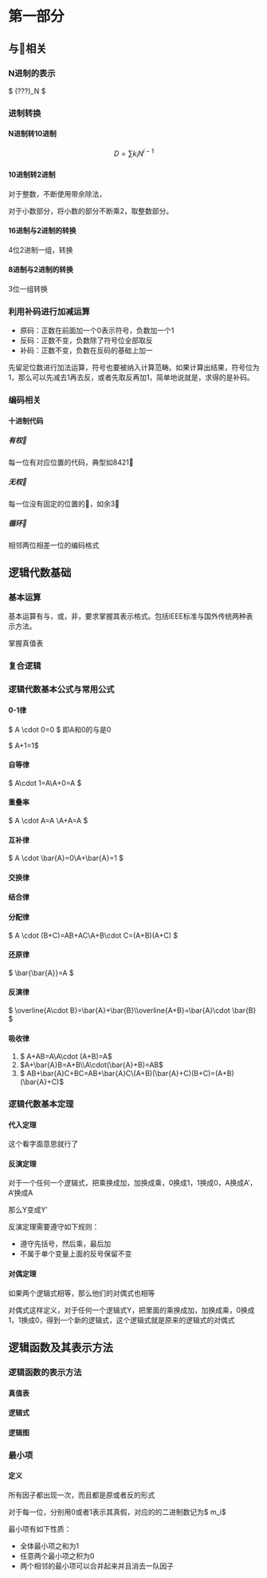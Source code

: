 # 第一部分

## 与🐎相关

### N进制的表示

$ (???)_N $

### 进制转换

#### N进制转10进制

$$
D=\sum k_i N^{i-1}
$$

#### 10进制转2进制

对于整数，不断使用带余除法，

对于小数部分，将小数的部分不断乘2，取整数部分。

#### 16进制与2进制的转换

4位2进制一组，转换

#### 8进制与2进制的转换

3位一组转换

### 利用补码进行加减运算

+ 原码：正数在前面加一个0表示符号，负数加一个1
+ 反码：正数不变，负数除了符号位全部取反
+ 补码：正数不变，负数在反码的基础上加一

先留足位数进行加法运算，符号也要被纳入计算范畴。如果计算出结果，符号位为1，那么可以先减去1再去反，或者先取反再加1，简单地说就是，求得的是补码。

### 编码相关

#### 十进制代码

##### 有权🐎

每一位有对应位置的代码，典型如8421🐎

##### 无权🐎

每一位没有固定的位置的🐎，如余3🐎

##### 循环🐎

相邻两位相差一位的编码格式

## 逻辑代数基础

### 基本运算

基本运算有与，或，非，要求掌握其表示格式。包括IEEE标准与国外传统两种表示方法。

掌握真值表

### 复合逻辑

### 逻辑代数基本公式与常用公式

#### 0-1律

$ A \cdot 0=0 $ 即A和0的与是0

$ A+1=1$ 

#### 自等律

$ A\cdot 1=A\\A+0=A $

#### 重叠率

$ A \cdot A=A \\A+A=A $

#### 互补律

$ A \cdot \bar{A}=0\\A+\bar{A}=1 $

#### 交换律

#### 结合律

#### 分配律

$ A \cdot (B+C)=AB+AC\\A+B\cdot C=(A+B)(A+C) $

#### 还原律

$ \bar{\bar{A}}=A $

#### 反演律

$ \overline{A\cdot B}=\bar{A}+\bar{B}\\\overline{A+B}=\bar{A}\cdot \bar{B} $

#### 吸收律

1. $ A+AB=A\\A\cdot (A+B)=A$
2. $A+\bar{A}B=A+B\\A\cdot(\bar{A}+B)=AB$
3. $ AB+\bar{A}C+BC=AB+\bar{A}C\\(A+B)(\bar{A}+C)(B+C)=(A+B)(\bar{A}+C)$

### 逻辑代数基本定理

#### 代入定理

这个看字面意思就行了

#### 反演定理

对于一个任何一个逻辑式，把乘换成加，加换成乘，0换成1，1换成0，A换成A’，A‘换成A

那么Y变成Y’

反演定理需要遵守如下规则：

+ 遵守先括号，然后乘，最后加
+ 不属于单个变量上面的反号保留不变

#### 对偶定理

如果两个逻辑式相等，那么他们的对偶式也相等

对偶式这样定义，对于任何一个逻辑式Y，把里面的乘换成加，加换成乘，0换成1，1换成0，得到一个新的逻辑式，这个逻辑式就是原来的逻辑式的对偶式

## 逻辑函数及其表示方法

### 逻辑函数的表示方法

#### 真值表

#### 逻辑式

#### 逻辑图

### 最小项

#### 定义

所有因子都出现一次，而且都是原或者反的形式

对于每一位，分别用0或者1表示其真假，对应的的二进制数记为$ m_i$ 

最小项有如下性质：

+ 全体最小项之和为1
+ 任意两个最小项之积为0
+ 两个相邻的最小项可以合并起来并且消去一队因子












